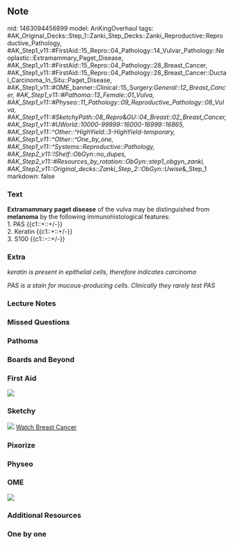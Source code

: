 ## Note
nid: 1463094456899
model: AnKingOverhaul
tags: #AK_Original_Decks::Step_1::Zanki_Step_Decks::Zanki_Reproductive::Reproductive_Pathology, #AK_Step1_v11::#FirstAid::15_Repro::04_Pathology::14_Vulvar_Pathology::Neoplastic::Extramammary_Paget_Disease, #AK_Step1_v11::#FirstAid::15_Repro::04_Pathology::28_Breast_Cancer, #AK_Step1_v11::#FirstAid::15_Repro::04_Pathology::28_Breast_Cancer::Ductal_Carcinoma_In_Situ::Paget_Disease, #AK_Step1_v11::#OME_banner::Clinical::15_Surgery:_General::12_Breast_Cancer, #AK_Step1_v11::#Pathoma::13_Female::01_Vulva, #AK_Step1_v11::#Physeo::11_Pathology::09_Reproductive_Pathology::08_Vulva, #AK_Step1_v11::#SketchyPath::08_Repro_&_GU::04_Breast::02_Breast_Cancer, #AK_Step1_v11::#UWorld::10000-99999::16000-16999::16865, #AK_Step1_v11::^Other::^HighYield::3-HighYield-temporary, #AK_Step1_v11::^Other::^One_by_one, #AK_Step1_v11::^Systems::Reproductive::Pathology, #AK_Step2_v11::!Shelf::ObGyn::no_dupes, #AK_Step2_v11::#Resources_by_rotation::ObGyn::step1_obgyn_zanki, #AK_Step2_v11::Original_decks::Zanki_Step_2::ObGyn::Uwise_&_Step_1
markdown: false

### Text
<div>
  <b>Extramammary paget disease</b> of the vulva may be
  distinguished from <b>melanoma</b> by the following
  immunohistological features:
</div>
<div>
  1. PAS {{c1::+::+/-}}
</div>
<div>
  2. Keratin {{c1::+::+/-}}
</div>
<div>
  3. S100 {{c1::-::+/-}}
</div>

### Extra
<i>keratin is present in epithelial cells, therefore indicates
carcinoma</i>
<div>
  <i>PAS is a stain for mucous-producing cells.</i> <i>Clinically
  they rarely test PAS</i>
</div>

### Lecture Notes


### Missed Questions


### Pathoma


### Boards and Beyond


### First Aid
<img src="tmpquDcJM.png">

### Sketchy
<img src=
"clip_image001-64b9345688abd17cb1e01b6737b9c31b3b565231.jpg">
<a href=
"https://dashboard.sketchy.com/study/medical/courses/medical-pathophysiology/units/medical-pathophysiology-reproductive-gu/videos/medical-pathophysiology-reproductive-and-gu-breast-breast-cancer?utm_source=anki&utm_medium=partnership&utm_campaign=february_update&utm_content=medical">
Watch Breast Cancer</a>

### Pixorize


### Physeo


### OME
<div class="ome-widget">
  <a href=
  "https://onlinemeded.org/spa/surgery-general/breast-cancer/acquire?ref=anki">
  <img src="_OME_AnkiFlashcards_Lesson_5.png"></a>
</div>

### Additional Resources


### One by one

